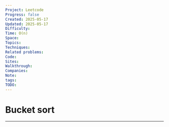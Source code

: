 ```yaml
---
Project: Leetcode
Progress: false
Created: 2025-05-17
Updated: 2025-05-17
Difficulty: 
Time: O(n)
Space: 
Topics: 
Techniques: 
Related problems: 
Code: 
Sites: 
Walkthrough: 
Companies: 
Note: 
tags: 
TODO: 
---
```

# Bucket sort
---
